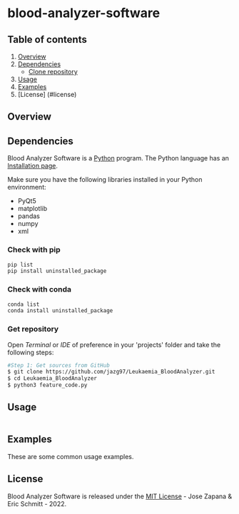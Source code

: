 # blood-analyzer-software

## Table of contents

1. [Overview](#overview)
2. [Dependencies](#dependencies)
	- [Clone repository](#get-repository)
3. [Usage](#usage)
4. [Examples](#examples)
5. [License] (#license)

## Overview

## Dependencies

Blood Analyzer Software is a [Python](https:///www.python.org) program. The Python language has an [Installation page](https://www.python.org/downloads/).

Make sure you have the following libraries installed in your Python environment:

- PyQt5
- matplotlib 
- pandas 
- numpy 
- xml 

### Check with pip

```bash
pip list
pip install uninstalled_package

```

### Check with conda

```bash
conda list
conda install uninstalled_package
```

### Get repository

Open _Terminal_ or _IDE_ of preference in your 'projects' folder and take the following steps:

```bash
#Step 1: Get sources from GitHub
$ git clone https://github.com/jazg97/Leukaemia_BloodAnalyzer.git
$ cd Leukaemia_BloodAnalyzer
$ python3 feature_code.py
```

## Usage

```py

```

## Examples

These are some common usage examples.

## License

Blood Analyzer Software is released under the [MIT License](http://www.opensource.org/licenses/MIT) - Jose Zapana & Eric Schmitt - 2022.

